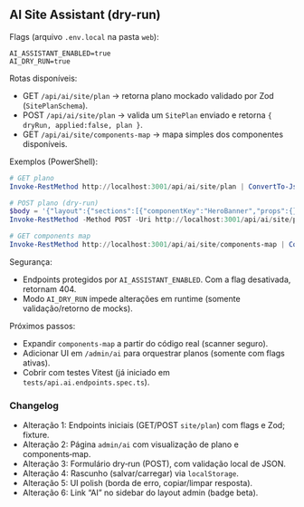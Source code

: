 ## AI Site Assistant (dry-run)

Flags (arquivo `.env.local` na pasta `web`):

```
AI_ASSISTANT_ENABLED=true
AI_DRY_RUN=true
```

Rotas disponíveis:

- GET `/api/ai/site/plan` → retorna plano mockado validado por Zod (`SitePlanSchema`).
- POST `/api/ai/site/plan` → valida um `SitePlan` enviado e retorna `{ dryRun, applied:false, plan }`.
- GET `/api/ai/site/components-map` → mapa simples dos componentes disponíveis.

Exemplos (PowerShell):

```powershell
# GET plano
Invoke-RestMethod http://localhost:3001/api/ai/site/plan | ConvertTo-Json -Depth 6

# POST plano (dry-run)
$body = '{"layout":{"sections":[{"componentKey":"HeroBanner","props":{},"order":0}],"theme":{"useDark":true,"tokensRef":"default"},"ctas":[{"text":"OK","href":"/"}]}}'
Invoke-RestMethod -Method POST -Uri http://localhost:3001/api/ai/site/plan -Headers @{"Content-Type"="application/json"} -Body $body | ConvertTo-Json -Depth 6

# GET components map
Invoke-RestMethod http://localhost:3001/api/ai/site/components-map | ConvertTo-Json -Depth 6
```

Segurança:

- Endpoints protegidos por `AI_ASSISTANT_ENABLED`. Com a flag desativada, retornam 404.
- Modo `AI_DRY_RUN` impede alterações em runtime (somente validação/retorno de mocks).

Próximos passos:

- Expandir `components-map` a partir do código real (scanner seguro).
- Adicionar UI em `/admin/ai` para orquestrar planos (somente com flags ativas).
- Cobrir com testes Vitest (já iniciado em `tests/api.ai.endpoints.spec.ts`).

### Changelog

- Alteração 1: Endpoints iniciais (GET/POST `site/plan`) com flags e Zod; fixture.
- Alteração 2: Página `admin/ai` com visualização de plano e components‑map.
- Alteração 3: Formulário dry‑run (POST), com validação local de JSON.
- Alteração 4: Rascunho (salvar/carregar) via `localStorage`.
- Alteração 5: UI polish (borda de erro, copiar/limpar resposta).
- Alteração 6: Link “AI” no sidebar do layout admin (badge beta).


